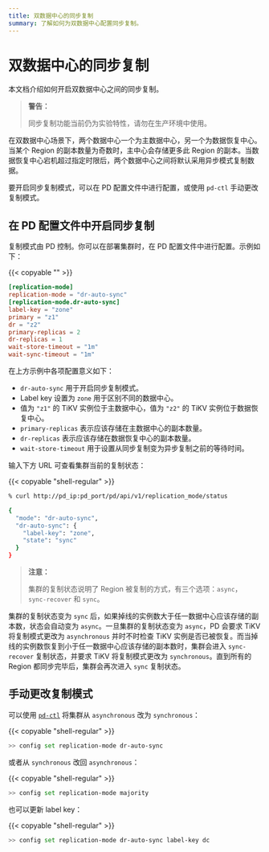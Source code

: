 ```yaml
---
title: 双数据中心的同步复制
summary: 了解如何为双数据中心配置同步复制。
---
```


# 双数据中心的同步复制

本文档介绍如何开启双数据中心之间的同步复制。

> **警告：**
>
> 同步复制功能当前仍为实验特性，请勿在生产环境中使用。

在双数据中心场景下，两个数据中心一个为主数据中心，另一个为数据恢复中心。当某个 Region 的副本数量为奇数时，主中心会存储更多此 Region 的副本。当数据恢复中心宕机超过指定时限后，两个数据中心之间将默认采用异步模式复制数据。

要开启同步复制模式，可以在 PD 配置文件中进行配置，或使用 `pd-ctl` 手动更改复制模式。

## 在 PD 配置文件中开启同步复制

复制模式由 PD 控制。你可以在部署集群时，在 PD 配置文件中进行配置。示例如下：

{{< copyable "" >}}

```toml
[replication-mode]
replication-mode = "dr-auto-sync"
[replication-mode.dr-auto-sync]
label-key = "zone"
primary = "z1"
dr = "z2"
primary-replicas = 2
dr-replicas = 1
wait-store-timeout = "1m"
wait-sync-timeout = "1m"
```

在上方示例中各项配置意义如下：

+ `dr-auto-sync` 用于开启同步复制模式。
+ Label key 设置为 `zone` 用于区别不同的数据中心。
+ 值为 `"z1"` 的 TiKV 实例位于主数据中心，值为 `"z2"` 的 TiKV 实例位于数据恢复中心。
+ `primary-replicas` 表示应该存储在主数据中心的副本数量。
+ `dr-replicas` 表示应该存储在数据恢复中心的副本数量。
+ `wait-store-timeout` 用于设置从同步复制变为异步复制之前的等待时间。

输入下方 URL 可查看集群当前的复制状态：

{{< copyable "shell-regular" >}}

```bash
% curl http://pd_ip:pd_port/pd/api/v1/replication_mode/status
```

```bash
{
  "mode": "dr-auto-sync",
  "dr-auto-sync": {
    "label-key": "zone",
    "state": "sync"
  }
}
```

> **注意：**
>
> 集群的复制状态说明了 Region 被复制的方式，有三个选项：`async`， `sync-recover` 和 `sync`。

集群的复制状态变为 `sync` 后，如果掉线的实例数大于任一数据中心应该存储的副本数，状态会自动变为 `async`。一旦集群的复制状态变为 `async`，PD 会要求 TiKV 将复制模式更改为 `asynchronous` 并时不时检查 TiKV 实例是否已被恢复。而当掉线的实例数恢复到小于任一数据中心应该存储的副本数时，集群会进入 `sync-recover` 复制状态，并要求 TiKV 将复制模式更改为 `synchronous`。直到所有的 Region 都同步完毕后，集群会再次进入 `sync` 复制状态。

## 手动更改复制模式

可以使用 [`pd-ctl`](/pd-control.md) 将集群从 `asynchronous` 改为 `synchronous`：

{{< copyable "shell-regular" >}}

```bash
>> config set replication-mode dr-auto-sync
```

或者从 `synchronous` 改回 `asynchronous`：

{{< copyable "shell-regular" >}}

```bash
>> config set replication-mode majority
```

也可以更新 label key：

{{< copyable "shell-regular" >}}

```bash
>> config set replication-mode dr-auto-sync label-key dc
```
